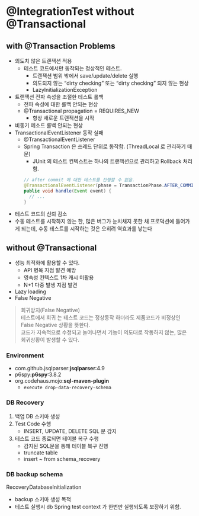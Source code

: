 # @IntegrationTest without @Transactional

## with @Transaction Problems

- 의도치 않은 트랜잭션 적용
    - 테스트 코드에서만 동작되는 정상적인 테스트.
        - 트랜잭션 범위 밖에서 save/update/delete 실행
        - 의도되지 않는 “dirty checking” 또는 “dirty checking” 되지 않는 현상
        - LazyInitializationException
- 트랜잭션 전파 속성을 조절한 테스트 롤백
    - 전파 속성에 대한 롤백 안되는 현상
    - @Transactional propagation = REQUIRES_NEW
        - 항상 새로운 트랜잭션을 시작
- 비동기 메소드 롤백 안되는 현상
- TransactionalEventListener 동작 실패
    - @TransactionalEventListener
    - Spring Transaction 은 쓰레드 단위로 동작함. (ThreadLocal 로 관리하기 때문)
        - JUnit 의 테스트 컨텍스트는 하나의 트랜잭션으로 관리하고 Rollback 처리 함.
        ```java
        // after commit 에 대한 테스트를 진행할 수 없음.
        @TransactionalEventListener(phase = TransactionPhase.AFTER_COMMIT)
        public void handle(Event event) {
          // ...
        }
        ```
- 테스트 코드의 신뢰 감소
- 수동 테스트를 시작하지 않는 한, 많은 버그가 눈치채지 못한 채 프로덕션에 들어가게 되는데, 수동 테스트를 시작하는 것은 오히려 역효과를 낳는다

## without @Transactional

- 성능 최적화에 활용할 수 있다.
  - API 병목 지점 발견 예방
  - 영속성 컨텍스트 1차 캐시 미활용
  - N+1 다중 발생 지점 발견
- Lazy loading
- False Negative

> 회귀방지(False Negative) <br>
테스트에서 회귀 는 테스트 코드는 정상동작 하더라도 제품코드가 비정상인 False Negative 상황을 뜻한다. </br> 
> 코드가 지속적으로 수정되고 늘어나면서 기능이 의도대로 작동하지 않는, 많은 회귀상황이 발생할 수 있다.

### Environment

- com.github.jsqlparser:**jsqlparser**:4.9
- p6spy:**p6spy**:3.8.2
- org.codehaus.mojo:**sql-maven-plugin**
    - `execute drop-data-recovery-schema`

### DB Recovery

1. 백업 DB 스키마 생성
2. Test Code 수행
   - INSERT, UPDATE, DELETE SQL 문 감지
3. 테스트 코드 종료되면 테이블 복구 수행
   - 감지된 SQL문을 통해 테이블 복구 진행
   - truncate table
   - insert ~ from schema_recovery

### DB backup schema

RecoveryDatabaseInitialization

- backup 스키마 생성 목적
- 테스트 실행시 db Spring test context 가 한번만 실행되도록 보장하기 위함.
